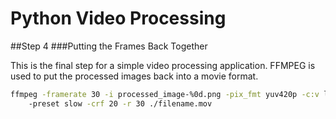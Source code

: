 # Python Video Processing
##Step 4
###Putting the Frames Back Together

This is the final step for a simple video processing application. FFMPEG is used to put the processed images back into a movie format.

```bash
ffmpeg -framerate 30 -i processed_image-%0d.png -pix_fmt yuv420p -c:v libx264 
    -preset slow -crf 20 -r 30 ./filename.mov
```

